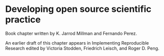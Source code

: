 # Developing open source scientific practice

Book chapter written by K. Jarrod Millman and Fernando Perez.

An earlier draft of this chapter appears in Implementing Reproducible Research
edited by Victoria Stodden, Friedrich Leisch, and Roger D. Peng.
